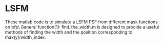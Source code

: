 # LSFM
These matlab code is to simulate a LSFM PSF from different mask functions on bfp\\
General function(1): find_the_width.m is designed to procide a useful methods of finding the width and the position corresponding to max(y)/width_index. 
